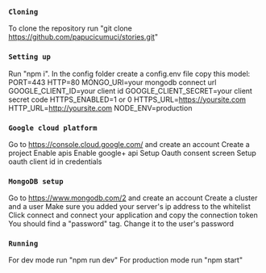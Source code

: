 ### `Cloning`
To clone the repository run "git clone https://github.com/papucicumuci/stories.git"
### `Setting up`
Run "npm i".
In the config folder create a config.env file
copy this model:
PORT=443
HTTP=80
MONGO_URI=your mongodb connect url
GOOGLE_CLIENT_ID=your client id
GOOGLE_CLIENT_SECRET=your client secret code
HTTPS_ENABLED=1 or 0
HTTPS_URL=https://yoursite.com
HTTP_URL=http://yoursite.com
NODE_ENV=production
### `Google cloud platform`
Go to https://console.cloud.google.com/ and create an account
Create a project
Enable apis
Enable google+ api
Setup Oauth consent screen
Setup oauth client id in credentials
### `MongoDB setup`
Go to https://www.mongodb.com/2 and create an account
Create a cluster and a user
Make sure you added your server's ip address to the whitelist
Click connect and connect your application and copy the connection token
You should find a "password" tag. Change it to the user's password
### `Running`
For dev mode run "npm run dev"
For production mode run "npm start"
